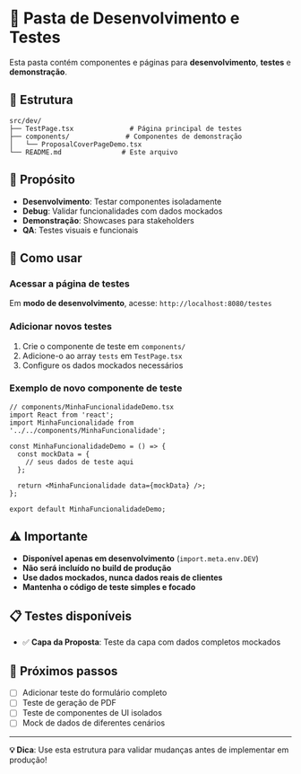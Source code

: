 # 🧪 Pasta de Desenvolvimento e Testes

Esta pasta contém componentes e páginas para **desenvolvimento**, **testes** e **demonstração**.

## 📁 Estrutura

```
src/dev/
├── TestPage.tsx              # Página principal de testes
├── components/              # Componentes de demonstração
│   └── ProposalCoverPageDemo.tsx
└── README.md               # Este arquivo
```

## 🎯 Propósito

- **Desenvolvimento**: Testar componentes isoladamente
- **Debug**: Validar funcionalidades com dados mockados
- **Demonstração**: Showcases para stakeholders
- **QA**: Testes visuais e funcionais

## 🚀 Como usar

### Acessar a página de testes

Em **modo de desenvolvimento**, acesse: `http://localhost:8080/testes`

### Adicionar novos testes

1. Crie o componente de teste em `components/`
2. Adicione-o ao array `tests` em `TestPage.tsx`
3. Configure os dados mockados necessários

### Exemplo de novo componente de teste

```tsx
// components/MinhaFuncionalidadeDemo.tsx
import React from 'react';
import MinhaFuncionalidade from '../../components/MinhaFuncionalidade';

const MinhaFuncionalidadeDemo = () => {
  const mockData = {
    // seus dados de teste aqui
  };

  return <MinhaFuncionalidade data={mockData} />;
};

export default MinhaFuncionalidadeDemo;
```

## ⚠️ Importante

- **Disponível apenas em desenvolvimento** (`import.meta.env.DEV`)
- **Não será incluído no build de produção**
- **Use dados mockados, nunca dados reais de clientes**
- **Mantenha o código de teste simples e focado**

## 📋 Testes disponíveis

- ✅ **Capa da Proposta**: Teste da capa com dados completos mockados

## 🔄 Próximos passos

- [ ] Adicionar teste do formulário completo
- [ ] Teste de geração de PDF
- [ ] Teste de componentes de UI isolados
- [ ] Mock de dados de diferentes cenários

---

**💡 Dica**: Use esta estrutura para validar mudanças antes de implementar em produção!
